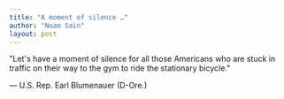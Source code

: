 ```yaml
---
title: "A moment of silence …"
author: "Noam Sain"
layout: post
---
```


"Let's have a moment of silence for all those Americans who are stuck in traffic on their way to the gym to ride the stationary bicycle."

— U.S. Rep. Earl Blumenauer (D-Ore.)